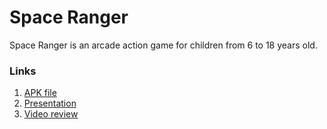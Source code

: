 # Space Ranger

Space Ranger is an arcade action game for children from 6 to 18 years old.

### Links
1. [APK file](https://disk.yandex.ru/d/BKS6CEXVu-aKSQ)
2. [Presentation](https://disk.yandex.ru/i/GqIgERNvMyuHCA)
3. [Video review](https://disk.yandex.ru/i/0ByM5XW74jUNAw)
